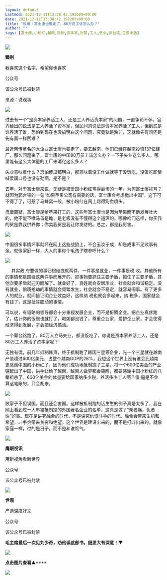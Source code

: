 ```yaml
---
layout: default
Lastmod: 2021-12-11T13:38:42.192609+00:00
date: 2021-12-11T13:38:42.192203+00:00
title: "​惊爆！富士康也要走了，80万员工该怎么办？"
author: ""
tags: [富士康,小粉红,越南,抵制,资本家,封禁,工人,失业,郭台铭,主要矛盾]
---
```


![](https://images.weserv.nl/?url=https%3A//mmbiz.qpic.cn/mmbiz_png/MOslUzqBaydFGVg5h0XTNnsxzbPjlSQoHxA8R7wRVnc048RGx2yqTaQcWnXFydFmFh7Fe56wUyrwZOIn4utstA/640%3Fwx_fmt%3Dpng)

**臻别**

我喜欢这个名字，希望你也喜欢

公众号

该公众号已被封禁

来源：说观事  

![](https://images.weserv.nl/?url=https%3A//mmbiz.qpic.cn/mmbiz_jpg/6PTEcUOBh1upQGRAZP1y1UhxKO091ibtlWQWZYfrqltW7dBFGuF4PAV3CJbuNibdGwKcBrWibmx5Ul0nmBUZX2iaicw/640%3Fwx_fmt%3Djpeg)  

过去有一个“是资本家养活工人，还是工人养活资本家”的问题，一直争论不休，官方给出的说法是工人养活了资本家，但民间的说法是资本家养活了工人，但到底是谁养活了谁，恐怕到现在也没搞明白这个问题，究竟孰是孰非，这就像先有鸡还是先有蛋一样困难？

  

最近网传著名的大企业富士康也要走了，要去越南，他们已经在越南投资137亿建厂，那么问题来了，富士康的中国80万员工该怎么办？一下子失业这么多人，哪里能有这么大体量的工厂来消化这么多人？

  

失业意味着什么？恐怕傻瓜都明白，那意味着没工作做就等于没饭吃，没饭吃即使喊爱国口号也没有劲啊，是不是？

  

去年，对于富士康来说，无疑是被爱国小粉红骂得最惨的一年。为何富士康挨骂？就因为郭台铭的一句“如果苹果公司有需要的话，富士康会考虑撤出中国”，这下可不得了了，可惹了马蜂窝一般，被小粉红在网上骂得狗血喷头。

  

毋庸置疑，富士康是给苹果打工的，这些年富士康也是因为苹果而不断发展壮大的，他不能不唯马首是瞻，是老板没有不懂得这个道理的。哪像咱们这样，你买我的货是靠我供养你；你卖我货是我让你发财的。总之，都是我厉害。

![](https://images.weserv.nl/?url=https%3A//mmbiz.qpic.cn/mmbiz_jpg/6PTEcUOBh1upQGRAZP1y1UhxKO091ibtlFIFib5RsBibDwiaxBQ8DS0dh7niaKyRplicia6fy7ZRvwkEC0yykHkro5WmQ/640%3Fwx_fmt%3Djpeg)

  

中国很多事情坏事就坏在网上这些战狼上，不会玉汝于成，却是成事不足败事有余。就像家庭一样，大人的事你个毛孩子瞎参呼什么？

![](https://images.weserv.nl/?url=https%3A//mmbiz.qpic.cn/sz_mmbiz_png/eib96rr8dnlL6zVkw1xt8C33076xkLJibQneCLkH2IiaPtKR6S22PoDgzPLJt7YwJqYp1StichuyygqaKsWs2ibwM6A/640%3Fwx_fmt%3Dpng)

     其实政 府要做的事归根结底就两件，一件事是就业，一件事是税 收。其他所有的事情都是围绕这两件事而展开的。抓事物要抓住主要矛盾，抓住了主要矛盾，其他次要矛盾就迎刃而解了。就业好了，百姓就会安居乐业，社会就会和谐稳定。没有就业，偷窃抢劫的事情就会频繁发生，社会就会不稳定，就容易闹事。有了更多人的就业，就间接证明企业效益好，这样纳 税也就会多起来，纳 税多，国家就会有钱了，这是扯耳腮动的事情。

可以说，有韬略的领导都会十分重视发展企业，而不是折腾企业。把企业真疼跑了，估计你的饭碗也就打了，喝粥都没钱了。尊重企业家，爱护企业家，才会使得经济得到发展，才会把经济搞活。

  

一个郭台铭跑了，80万人立马失业，都没饭吃了，你说是资本家养活工人，还是80万工人养活了资本家呢？

  

无独有偶，前几年抵制韩货，终于抵制跑了韩国三星等企业，光一个三星就在越南产值超过600亿美元，占整个越南GDP的28%，我想这个世界上没有谁会比越南更感谢中国的小粉红了，因为他们成功地抵制跑了三星，将一个600亿美金的产业链赶出了中国，拱手让给了越南，越南人做梦都会笑醒，都要感谢中国小粉红的八辈祖宗了。600亿美金的体量要给国家纳多少税，养活多少工人啊？傻 逼是不会算这笔账的，只会胡来。

  

  

![](https://images.weserv.nl/?url=https%3A//mmbiz.qpic.cn/mmbiz_jpg/ibvga03nDDRyjlZzLrHlY7jd8icKaSZtFuy2ykhqdKW7uFZciaT5o3QMPSiaTAOw9P9licicsHawsMIzQazcTMVia9Zgw/640%3Fwx_fmt%3Djpeg)

  

  

败家子不但误国，而且还会害国。这样被抵制跑的活生生的例子真是太多了，我在网上看到过一大串被抵制跑的外国著名企业的名单，这真是做了“亲者痛，仇者快”的事。现在是讲究融合的时代，不是讲究仇恨斗争的时代。融合会带来生机和希望，斗争会带来贫穷和绝望。这个世界是建设出来的，而不是打斗出来的。就像家庭一样，过的是日子，而不是和谁怄气。

![](https://images.weserv.nl/?url=https%3A//mmbiz.qpic.cn/mmbiz_png/cLPnLJpa5y0icUqg7of4ufc3yU5oYZ7O22SKzS2PxdtcKTXW9A17YKUBR8rVh5leiaEUSoFouniamGFpIFrmyz3dg/640%3Fwx_fmt%3Dpng)

**鹰眼视讯**

用新视角看新世界

公众号

该公众号已被封禁

![](https://images.weserv.nl/?url=https%3A//mmbiz.qpic.cn/sz_mmbiz_png/KyibarKibQQUTfTm8ic7iblBI4qORJ8jerxzHBocoeHjvfWeDlzb9aWnt1oAVjR6opTGrWyVkt08ClAF5GClMdcovg/640%3Fwx_fmt%3Dpng)

**世观**

严选深度好文

公众号

该公众号已被封禁

**毛主席最后一次见刘少奇，劝他读这部书。细思大有深意！▼**  

[![](https://images.weserv.nl/?url=https%3A//mmbiz.qpic.cn/mmbiz_png/vYarIKWXiaibnZJ8XLibqrFXl9riccsj1bEBBHFxe03SVNDAGkhRTaAibKKibgIajDSTwgcibJ6GP3vLM5tuHUDarSicDg/640%3Fwx_fmt%3Dpng%26wx_lazy%3D1%26wx_co%3D1)](http://mp.weixin.qq.com/s?__biz=MzIwMjc2Mjc1MQ==&mid=2247484630&idx=1&sn=5a507fbb7f66b904c879cc9b2f424bfe&chksm=96d8f446a1af7d50e5b91647bbb3a5294232a705f93e022713e2183f0b1ba966ee591498aee5&scene=21#wechat_redirect)

**点击图片查看**▲****

![](https://images.weserv.nl/?url=https%3A//mmbiz.qpic.cn/mmbiz_gif/vYarIKWXiaibmibzvp6pMzkVGEvtF4c27H9Pm9Y8eUCibFdjibtH7Rm1CGT6BjJE40EqIIXOukEgMywAPHprmJQj65Q/640%3Fwx_fmt%3Dgif%26wx_lazy%3D1)

